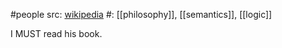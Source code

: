 #people 
src: [wikipedia](https://en.wikipedia.org/wiki/Alfred_Korzybski) 
#: [[philosophy]], [[semantics]], [[logic]] 

I MUST read his book.